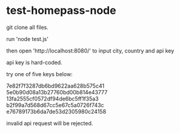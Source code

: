 # test-homepass-node

git clone all files.

run 'node test.js'

then open 'http://localhost:8080/' to input city, country and api key

api key is hard-coded. 

try one of five keys below:

7e82f7f3287db6bd9622aa628b575c41
5e0b90d08a13b27760bd00b814e43777
13fa2555cf0572df94de6bc5ff1f35a3
b2f99a7d568d67cc5e67c5a0726f743c
e76789173b6da7de53d2305980c24158

invalid api request will be rejected. 
